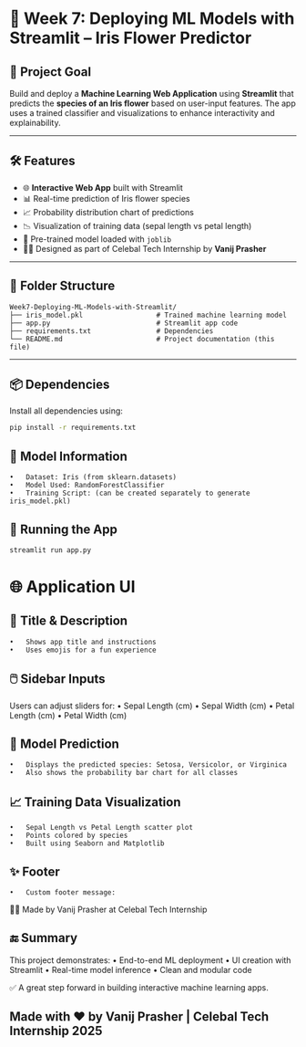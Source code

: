 # 🌸 Week 7: Deploying ML Models with Streamlit – Iris Flower Predictor

## 🎯 Project Goal

Build and deploy a **Machine Learning Web Application** using **Streamlit** that predicts the **species of an Iris flower** based on user-input features. The app uses a trained classifier and visualizations to enhance interactivity and explainability.

---

## 🛠️ Features

- 🌐 **Interactive Web App** built with Streamlit  
- 📊 Real-time prediction of Iris flower species  
- 📈 Probability distribution chart of predictions  
- 📉 Visualization of training data (sepal length vs petal length)  
- 🤖 Pre-trained model loaded with `joblib`  
- 👨‍💻 Designed as part of Celebal Tech Internship by **Vanij Prasher**

---

## 📂 Folder Structure
```
Week7-Deploying-ML-Models-with-Streamlit/
├── iris_model.pkl                  # Trained machine learning model
├── app.py                          # Streamlit app code
├── requirements.txt                # Dependencies
└── README.md                       # Project documentation (this file)
```
---

## 📦 Dependencies

Install all dependencies using:

```bash
pip install -r requirements.txt
```

## 🧠 Model Information
	•	Dataset: Iris (from sklearn.datasets)
	•	Model Used: RandomForestClassifier
	•	Training Script: (can be created separately to generate iris_model.pkl)

## 🚀 Running the App
```bash
streamlit run app.py
```
# 🌐 Application UI

## 🎯 Title & Description
	•	Shows app title and instructions
	•	Uses emojis for a fun experience

## 🖱️ Sidebar Inputs

Users can adjust sliders for:
	•	Sepal Length (cm)
	•	Sepal Width (cm)
	•	Petal Length (cm)
	•	Petal Width (cm)

## 🤖 Model Prediction
	•	Displays the predicted species: Setosa, Versicolor, or Virginica
	•	Also shows the probability bar chart for all classes

## 📈 Training Data Visualization
	•	Sepal Length vs Petal Length scatter plot
	•	Points colored by species
	•	Built using Seaborn and Matplotlib

## ✨ Footer
	•	Custom footer message:
👨‍💻 Made by Vanij Prasher at Celebal Tech Internship

## 🔚 Summary

This project demonstrates:
	•	End-to-end ML deployment
	•	UI creation with Streamlit
	•	Real-time model inference
	•	Clean and modular code

✅ A great step forward in building interactive machine learning apps.

## Made with ❤️ by Vanij Prasher | Celebal Tech Internship 2025